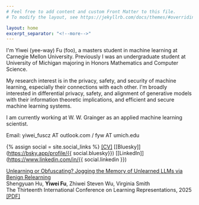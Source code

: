 ```yaml
---
# Feel free to add content and custom Front Matter to this file.
# To modify the layout, see https://jekyllrb.com/docs/themes/#overriding-theme-defaults

layout: home
excerpt_separator: "<!--more-->"
---
```


I'm Yiwei (yee-way) Fu (foo), a masters student in machine learning at Carnegie Mellon University. Previously I was an undergraduate student at University of Michigan majoring in Honors Mathematics and Computer Science.

My research interest is in the privacy, safety, and security of machine learning, especially their connections with each other. I'm broadly interested in differential privacy, safety, and alignment of generative models with their information theoretic implications, and efficient and secure machine learning systems.

I am currently working at W. W. Grainger as an applied machine learning scientist.

Email: yiwei_fuscz AT outlook.com / fyw AT umich.edu 

{% assign social = site.social_links %}
[[CV]](/assets/images/about/Yiwei_Fu_cv.pdf) [[Bluesky]](https://bsky.app/profile/{{ social.bluesky}}) [[LinkedIn]](https://www.linkedin.com/in/{{ social.linkedin }})

<!--more-->

[Unlearning or Obfuscating? Jogging the Memory of Unlearned LLMs via Benign Relearning](https://openreview.net/pdf?id=fMNRYBvcQN)\
Shengyuan Hu, **Yiwei Fu**, Zhiwei Steven Wu, Virginia Smith\
The Thirteenth International Conference on Learning Representations, 2025\
[\[PDF\]](https://arxiv.org/pdf/2406.13356.pdf)